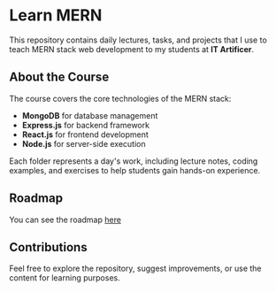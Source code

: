 # Learn MERN

This repository contains daily lectures, tasks, and projects that I use to teach MERN stack web development to my students at **IT Artificer**. 

## About the Course

The course covers the core technologies of the MERN stack:
- **MongoDB** for database management
- **Express.js** for backend framework
- **React.js** for frontend development
- **Node.js** for server-side execution

Each folder represents a day's work, including lecture notes, coding examples, and exercises to help students gain hands-on experience.

## Roadmap
You can see the roadmap [here](./roadmap.md)

## Contributions

Feel free to explore the repository, suggest improvements, or use the content for learning purposes.